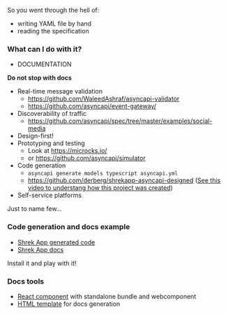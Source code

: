 So you went through the hell of:
- writing YAML file by hand
- reading the specification

### What can I do with it?

- DOCUMENTATION

**Do not stop with docs**

- Real-time message validation
  - https://github.com/WaleedAshraf/asyncapi-validator
  - https://github.com/asyncapi/event-gateway/
- Discoverability of traffic
  - https://github.com/asyncapi/spec/tree/master/examples/social-media
- Design-first!
- Prototyping and testing
  - Look at https://microcks.io/
  - or https://github.com/asyncapi/simulator
- Code generation
  - `asyncapi generate models typescript asyncapi.yml`
  - https://github.com/derberg/shrekapp-asyncapi-designed ([See this video to understang how this project was created](https://youtu.be/PPeRnEaqBW8?t=920))
- Self-service platforms

Just to name few...

### Code generation and docs example

* [Shrek App generated code](https://github.com/derberg/shrekapp-asyncapi-designed)
* [Shrek App docs](https://derberg.github.io/shrekapp-asyncapi-designed/)

Install it and play with it!

### Docs tools

- [React component](https://github.com/asyncapi/asyncapi-react) with standalone bundle and webcomponent
- [HTML template](https://github.com/asyncapi/html-template) for docs generation

